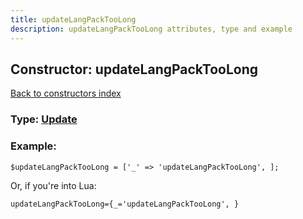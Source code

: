 ```yaml
---
title: updateLangPackTooLong
description: updateLangPackTooLong attributes, type and example
---
```

## Constructor: updateLangPackTooLong  
[Back to constructors index](index.md)






### Type: [Update](../types/Update.md)


### Example:

```
$updateLangPackTooLong = ['_' => 'updateLangPackTooLong', ];
```  

Or, if you're into Lua:  


```
updateLangPackTooLong={_='updateLangPackTooLong', }

```


